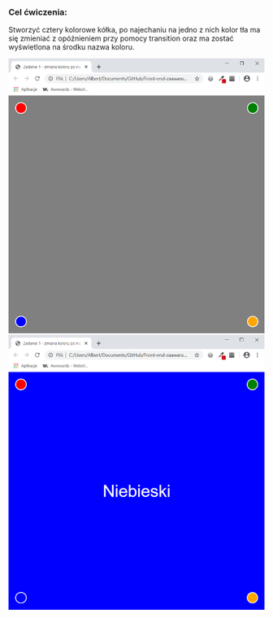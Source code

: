 <h3>Cel ćwiczenia:</h3>
<p>Stworzyć cztery kolorowe kółka, po najechaniu na jedno z nich kolor tła ma się zmieniać z opóźnieniem przy pomocy transition oraz ma zostać wyświetlona na środku nazwa koloru.</p>

<img src="Screenshot1.png" alt="Tu powinien być Screenshot1">


<img src="Screenshot2.png" alt="Tu powinien być Screenshot2">